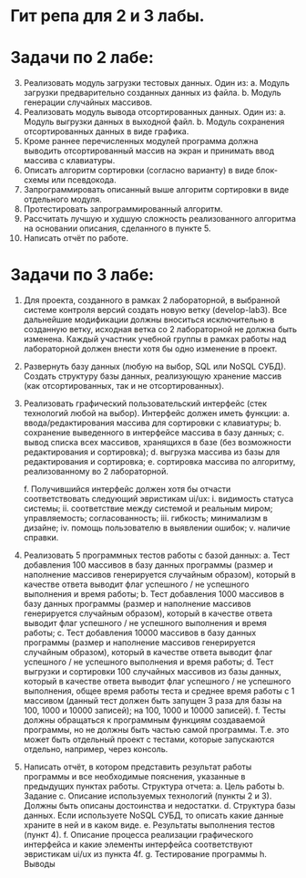 # Гит репа для 2 и 3 лабы. 

# Задачи по 2 лабе:
3.	Реализовать модуль загрузки тестовых данных. Один из:
  a.	Модуль загрузки предварительно созданных данных из файла.
  b.	Модуль генерации случайных массивов.
4.	Реализовать модуль вывода отсортированных данных. Один из:
  a.	Модуль выгрузки данных в выходной файл.
  b.	Модуль сохранения отсортированных данных в виде графика.
5.	Кроме раннее перечисленных модулей программа должна выводить отсортированный массив на экран и принимать ввод массива с клавиатуры.
6.	Описать алгоритм сортировки (согласно варианту) в виде блок-схемы или псевдокода.
7.	Запрограммировать описанный выше алгоритм сортировки в виде отдельного модуля.
8.	Протестировать запрограммированный алгоритм.
9.	Рассчитать лучшую и худшую сложность реализованного алгоритма на основании описания, сделанного в пункте 5.
10.	Написать отчёт по работе.


# Задачи по 3 лабе:
1.	Для проекта, созданного в рамках 2 лабораторной, в выбранной системе контроля версий создать новую ветку (develop-lab3). Все дальнейшие модификации должны вноситься исключительно в созданную ветку, исходная ветка со 2 лабораторной не должна быть изменена. Каждый участник учебной группы в рамках работы над лабораторной должен внести хотя бы одно изменение в проект.
2.	Развернуть базу данных (любую на выбор, SQL или NoSQL СУБД). Создать структуру базы данных, реализующую хранение массив (как отсортированных, так и не отсортированных).
3.	Реализовать графический пользовательский интерфейс (стек технологий любой на выбор). Интерфейс должен иметь функции: 
	a. ввода/редактирования массива для сортировки с клавиатуры;
	b. сохранение выведенного в интерфейсе массива в базу данных; 
	c. вывод списка всех массивов, хранящихся в базе (без возможности редактирования и сортировка); 
	d. выгрузка массива из базы для редактирования и сортировка; 
	e. сортировка массива по алгоритму, реализованному во 2 лабораторной.

	f. Получившийся интерфейс должен хотя бы отчасти соответствовать следующий эвристикам ui/ux: 
		i. видимость статуса системы; 
		ii. соответствие между системой и реальным миром; управляемость; согласованность;
		iii. гибкость; минимализм в дизайне;
		iv. помощь пользователю в выявлении ошибок;
		v. наличие справки.

5.	Реализовать 5 программных тестов работы с базой данных: 
	a. Тест добавления 100 массивов в базу данных программы (размер и наполнение массивов генерируется случайным образом), который в качестве ответа выводит флаг успешного / не успешного выполнения и время работы; 
	b. Тест добавления 1000 массивов в базу данных программы (размер и наполнение массивов генерируется случайным образом), который в качестве ответа выводит флаг успешного / не успешного выполнения и время работы; 
	c. Тест добавления 10000 массивов в базу данных программы (размер и наполнение массивов генерируется случайным образом), который в качестве ответа выводит флаг успешного / не успешного выполнения и время работы; 
	d. Тест выгрузки и сортировки 100 случайных массивов из базы данных, который в качестве ответа выводит флаг успешного / не успешного выполнения, общее время работы теста и среднее время работы с 1 массивом (данный тест должен быть запущен 3 раза для базы на 100, 1000 и 10000 записей);
	на 100, 1000 и 10000 записей).
	f. Тесты должны обращаться к программным функциям создаваемой программы, но не должны быть частью самой программы. Т.е. это может быть отдельный проект с тестами, которые запускаются отдельно, например, через консоль.
7.	Написать отчёт, в котором представить результат работы программы и все необходимые пояснения, указанные в предыдущих пунктах работы. Структура отчета:
	a. Цель работы
	b. Задание
	c. Описание используемых технологий (пункты 2 и 3). Должны быть описаны достоинства и недостатки.
	d. Структура базы данных. Если используете NoSQL СУБД, то описать какие данные храните в ней и в каком виде.
	e. Результаты выполнения тестов (пункт 4).
	f. Описание процесса реализации графического интерфейса и какие элементы интерфейса соответствуют эвристикам ui/ux из пункта 4f.
	g. Тестирование программы
	h. Выводы

